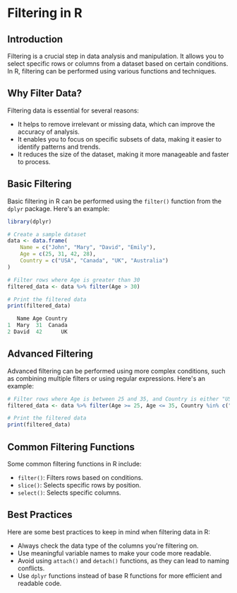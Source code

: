 # Filtering in R


## Introduction

Filtering is a crucial step in data analysis and manipulation. It allows you to select specific rows or columns from a dataset based on certain conditions. In R, filtering can be performed using various functions and techniques.

## Why Filter Data?

Filtering data is essential for several reasons:

*   It helps to remove irrelevant or missing data, which can improve the accuracy of analysis.
*   It enables you to focus on specific subsets of data, making it easier to identify patterns and trends.
*   It reduces the size of the dataset, making it more manageable and faster to process.

## Basic Filtering

Basic filtering in R can be performed using the `filter()` function from the `dplyr` package. Here's an example:

```r
library(dplyr)

# Create a sample dataset
data <- data.frame(
    Name = c("John", "Mary", "David", "Emily"),
    Age = c(25, 31, 42, 28),
    Country = c("USA", "Canada", "UK", "Australia")
)

# Filter rows where Age is greater than 30
filtered_data <- data %>% filter(Age > 30)

# Print the filtered data
print(filtered_data)
```

```r
   Name Age Country
1  Mary  31  Canada
2 David  42      UK
```

## Advanced Filtering

Advanced filtering can be performed using more complex conditions, such as combining multiple filters or using regular expressions. Here's an example:

```r
# Filter rows where Age is between 25 and 35, and Country is either "USA" or "Canada"
filtered_data <- data %>% filter(Age >= 25, Age <= 35, Country %in% c("USA", "Canada"))

# Print the filtered data
print(filtered_data)
```

## Common Filtering Functions

Some common filtering functions in R include:

*   `filter()`: Filters rows based on conditions.
*   `slice()`: Selects specific rows by position.
*   `select()`: Selects specific columns.

## Best Practices

Here are some best practices to keep in mind when filtering data in R:

*   Always check the data type of the columns you're filtering on.
*   Use meaningful variable names to make your code more readable.
*   Avoid using `attach()` and `detach()` functions, as they can lead to naming conflicts.
*   Use `dplyr` functions instead of base R functions for more efficient and readable code.

